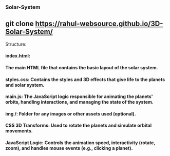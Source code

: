 ﻿### Solar-System

## git clone https://rahul-websource.github.io/3D-Solar-System/

Structure:

#### index.html: 
#### The main HTML file that contains the basic layout of the solar system.
#### styles.css: Contains the styles and 3D effects that give life to the planets and solar system.
#### main.js: The JavaScript logic responsible for animating the planets' orbits, handling interactions, and managing the state of the system.
#### img /: Folder for any images or other assets used (optional).
#### CSS 3D Transforms: Used to rotate the planets and simulate orbital movements.

#### JavaScript Logic: Controls the animation speed, interactivity (rotate, zoom), and handles mouse events (e.g., clicking a planet).



